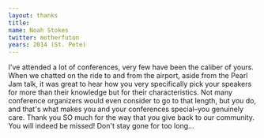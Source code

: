 ```yaml
---
layout: thanks
title: 
name: Noah Stokes
twitter: motherfuton
years: 2014 (St. Pete)
---
```


I've attended a lot of conferences, very few have been the caliber of yours. When we chatted on the ride to and from the airport, aside from the Pearl Jam talk, it was great to hear how you very specifically pick your speakers for more than their knowledge but for their characteristics. Not many conference organizers would even consider to go to that length, but you do, and that's what makes you and your conferences special–you genuinely care. Thank you SO much for the way that you give back to our community. You will indeed be missed! Don't stay gone for too long...